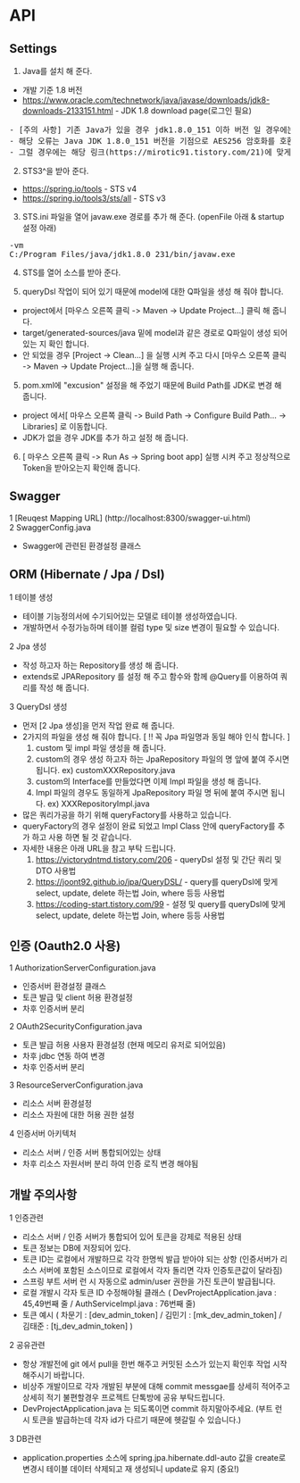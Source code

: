 # API
## Settings
1. Java를 설치 해 준다.
- 개발 기준 1.8 버전
- https://www.oracle.com/technetwork/java/javase/downloads/jdk8-downloads-2133151.html - JDK 1.8 download page(로그인 필요)
<pre>
- [주의 사항] 기존 Java가 있을 경우 jdk1.8.0_151 이하 버전 일 경우에는 "Illegal key size" 오류가 발생 할 수 있습니다. 
- 해당 오류는 Java JDK 1.8.0_151 버전을 기점으로 AES256 암호화를 호환이 되었기에 해당 버전 이하일 경우에는 위와 같은 오류가 발생 할 수 있습니다.
- 그럴 경우에는 해당 링크(https://mirotic91.tistory.com/21)에 맞게 설정 해 주거나 또는 기존 버전 Java를 지우고 최신 버전으로 설치 하는것이 좋을 것 같습니다.
</pre> 



2. STS3^을 받아 준다. 
- https://spring.io/tools			- STS v4
- https://spring.io/tools3/sts/all	- STS v3

3. STS.ini 파일을 열어 javaw.exe 경로를 추가 해 준다. (openFile 아래 & startup 설정 아래)
<pre>
-vm
C:/Program Files/java/jdk1.8.0_231/bin/javaw.exe
</pre>

4. STS를 열어 소스를 받아 준다.

5. queryDsl 작업이 되어 있기 때문에 model에 대한 Q파일을 생성 해 줘야 합니다. 
- project에서 [마우스 오른쪽 클릭 -> Maven -> Update Project...] 클릭 해 줍니다. 
- target/generated-sources/java 밑에 model과 같은 경로로 Q파일이 생성 되어 있는 지 확인 합니다.
- 안 되었을 경우 [Project -> Clean...] 을 실행 시켜 주고 다시  [마우스 오른쪽 클릭 -> Maven -> Update Project...]을 실행 해 줍니다.

5. pom.xml에 "excusion" 설정을 해 주었기 때문에 Build Path를 JDK로 변경 해 줍니다. 
- project 에서[ 마우스 오른쪽 클릭  -> Build Path -> Configure Build Path... -> Libraries] 로 이동합니다.
- JDK가 없을 경우 JDK를 추가 하고 설정 해 줍니다.

6. [ 마우스 오른쪽 클릭 -> Run As -> Spring boot app] 실행 시켜 주고 정상적으로 Token을 받아오는지 확인해 줍니다.

## Swagger
1 [Reuqest Mapping URL] (http://localhost:8300/swagger-ui.html) <br>
2 SwaggerConfig.java <br>
- Swagger에 관련된 환경설정 클래스 <br>

## ORM (Hibernate / Jpa / Dsl) 
1 테이블 생성
- 테이블 기능정의서에 수기되어있는 모델로 테이블 생성하였습니다.
- 개발하면서 수정가능하며 테이블 컬럼 type 및 size 변경이 필요할 수 있습니다. 

2 Jpa 생성
- 작성 하고자 하는 Repository를 생성 해 줍니다. 
- extends로 JPARepository 를 설정 해 주고 함수와 함께 @Query를 이용하여 쿼리를 작성 해 줍니다.

3 QueryDsl 생성
- 먼저 [2 Jpa 생성]을 먼저 작업 완료 해 줍니다. 
- 2가지의 파일을 생성 해 줘야 합니다. [ !! 꼭 Jpa 파일명과 동일 해야 인식 합니다. ]
   1. custom 및 impl 파일 생성을 해 줍니다. 
   2. custom의 경우 생성 하고자 하는 JpaRepository 파일의 명 앞에 붙여 주시면 됩니다. ex) customXXXRepository.java
   3. custom의 Interface를 만들었다면 이제 Impl 파일을 생성 해 줍니다. 
   4. Impl 파일의 경우도 동일하게 JpaRepository 파일 명 뒤에 붙여 주시면 됩니다. ex) XXXRepositoryImpl.java
- 많은 쿼리가공을 하기 위해 queryFactory를 사용하고 있습니다. 
- queryFactory의 경우 설정이 완료 되었고 Impl Class 안에 queryFactory를 추가 하고 사용 하면 될 것 같습니다. 
- 자세한 내용은 아래 URL을 참고 부탁 드립니다. 
   1. https://victorydntmd.tistory.com/206 		- queryDsl 설정 및 간단 쿼리 및 DTO 사용법
   2. https://joont92.github.io/jpa/QueryDSL/ 	- query를 queryDsl에 맞게 select, update, delete 하는법 Join, where 등등 사용법
   3. https://coding-start.tistory.com/99 		- 설정 및 query를 queryDsl에 맞게 select, update, delete 하는법 Join, where 등등 사용법

## 인증 (Oauth2.0 사용)
1 AuthorizationServerConfiguration.java
- 인증서버 환경설정 클래스 
- 토큰 발급 및 client 허용 환경설정
- 차후 인증서버 분리

2 OAuth2SecurityConfiguration.java
- 토큰 발급 허용 사용자 환경설정 (현재 메모리 유저로 되어있음)
- 차후 jdbc 연동 하여 변경
- 차후 인증서버 분리

3 ResourceServerConfiguration.java
- 리소스 서버 환경설정
- 리소스 자원에 대한 허용 권한 설정

4 인증서버 아키텍처
- 리소스 서버 / 인증 서버 통합되어있는 상태
- 차후 리소스 자원서버 분리 하여 인증 로직 변경 해야됨

## 개발 주의사항
1 인증관련 <br>
- 리소스 서버 / 인증 서버가 통합되어 있어 토큰을 강제로 적용된 상태
- 토큰 정보는 DB에 저장되어 있다.
- 토큰 ID는 로컬에서 개발하므로 각각 한명씩 발급 받아야 되는 상항 (인증서버가 리소스 서버에 포함된 소스이므로 로컬에서 각자 돌리면 각자 인증토큰값이 달라짐)
- 스프링 부트 서버 런 시 자동으로 admin/user 권한을 가진 토큰이 발급됩니다.
- 로컬 개발시 각자 토큰 ID 수정해야될 클래스 ( DevProjectApplication.java : 45,49번째 줄 / AuthServiceImpl.java : 76번째 줄)
- 토큰 예시 ( 차문기 : [dev_admin_token] / 김민기 : [mk_dev_admin_token] / 김태준 : [tj_dev_admin_token] )

2 공유관련 <br>
- 항상 개발전에 git 에서 pull을 한번 해주고 커밋된 소스가 있는지 확인후 작업 시작해주시기 바랍니다.
- 비상주 개발이므로 각자 개발된 부분에 대해 commit messgae를 상세히 적어주고 상세히 적기 불편할경우 프로젝트 단톡방에 공유 부탁드립니다.
- DevProjectApplication.java 는 되도록이면 commit 하지말아주세요. (부트 런 시 토큰을 발급하는데 각자 id가 다르기 때문에 헷갈릴 수 있습니다.)

3 DB관련 <br>
- application.properties 소스에 spring.jpa.hibernate.ddl-auto 값을 create로 변경시 테이블 데이터 삭제되고 재 생성되니 update로 유지 (중요!)




